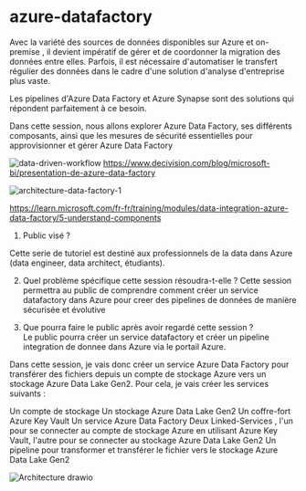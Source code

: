 # azure-datafactory

Avec la variété des sources de données disponibles sur Azure et on-premise , il devient impératif de gérer et de coordonner la migration des données entre elles.
Parfois, il est nécessaire d'automatiser le transfert régulier des données dans le cadre d'une solution d'analyse d'entreprise plus vaste.

Les pipelines d'Azure Data Factory et Azure Synapse sont des solutions qui répondent parfaitement à ce besoin.

Dans cette session, nous allons explorer Azure Data Factory, ses différents composants, ainsi que les mesures de sécurité essentielles pour approvisionner et gérer Azure Data Factory

![data-driven-workflow](https://github.com/azurecorner/azure-datafactory/assets/108787059/b955e689-f48c-4e50-a520-104aee0429d8)
https://www.decivision.com/blog/microsoft-bi/presentation-de-azure-data-factory

![architecture-data-factory-1](https://github.com/azurecorner/azure-datafactory/assets/108787059/4358f59e-e125-4be8-9ddf-f0e3e70adb75)

https://learn.microsoft.com/fr-fr/training/modules/data-integration-azure-data-factory/5-understand-components

1. Public visé ?

Cette serie de tutoriel est destiné aux  professionnels de la data dans Azure (data engineer, data architect, étudiants). 

2. Quel problème spécifique cette session résoudra-t-elle ?
Cette session  permettra au public de comprendre comment créer un service datafactory dans Azure pour creer des pipelines de données de manière sécurisée et évolutive 

3. Que pourra faire le public après avoir regardé cette session ?	
   Le public pourra créer un service datafactory et créer un pipeline integration de donnee dans Azure via le portail Azure.

Dans cette session, je vais donc créer un service Azure Data Factory pour transférer des fichiers depuis un compte de stockage Azure vers un stockage Azure Data Lake Gen2. Pour cela, je vais créer les services suivants :

Un compte de stockage
Un stockage Azure Data Lake Gen2
Un coffre-fort Azure Key Vault
Un service Azure Data Factory
Deux Linked-Services , l'un pour se connecter au compte de stockage Azure en utilisant Azure Key Vault, l'autre pour se connecter au stockage Azure Data Lake Gen2
Un pipeline pour transformer et transférer le fichier vers le stockage Azure Data Lake Gen2

![Architecture drawio](https://github.com/azurecorner/azure-datafactory/assets/108787059/8ec2cdcd-014c-4164-86c9-05bfa89d795e)




 
